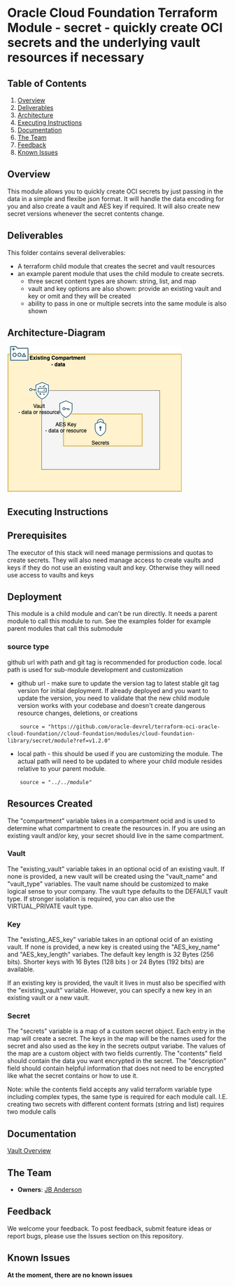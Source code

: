 # Oracle Cloud Foundation Terraform Module - secret - quickly create OCI secrets and the underlying vault resources if necessary



## Table of Contents
1. [Overview](#overview)
1. [Deliverables](#deliverables)
1. [Architecture](#Architecture-Diagram)
1. [Executing Instructions](#instructions)
1. [Documentation](#documentation)
1. [The Team](#team)
1. [Feedback](#feedback)
1. [Known Issues](#known-issues)


## <a name="overview"></a>Overview
This module allows you to quickly create OCI secrets by just passing in the data in a simple and flexibe json format. It will handle the data encoding for you and also create a vault and AES key if required. It will also create new secret versions whenever the secret contents change.


## <a name="deliverables"></a>Deliverables
This folder contains several deliverables:
- A terraform child module that creates the secret and vault resources
- an example parent module that uses the child module to create secrets. 
    - three secret content types are shown: string, list, and map
    - vault and key options are also shown: provide an existing vault and key or omit and they will be created
    - ability to pass in one or multiple secrets into the same module is also shown


## <a name="architecture"></a>Architecture-Diagram
<brief introduction to arch diagram. update link to where your image lives. default is in the documentation folder>

![](./documentation/secret_module_pattern.png)

## <a name="instructions"></a>Executing Instructions

## Prerequisites
The executor of this stack will need manage permissions and quotas to create secrets. They will also need manage access to create vaults and keys if they do not use an existing vault and key. Otherwise they will need use access to vaults and keys

## Deployment
This module is a child module and can't be run directly. It needs a parent module to call this module to run. See the examples folder for example parent modules that call this submodule

### source type
github url with path and git tag is recommended for production code. local path is used for sub-module development and customization
- github url - make sure to update the version tag to latest stable git tag version for initial deployment. If already deployed and you want to update the version, you need to validate that the new child module version works with your codebase and doesn't create dangerous resource changes, deletions, or creations
```
    source = "https://github.com/oracle-devrel/terraform-oci-oracle-cloud-foundation//cloud-foundation/modules/cloud-foundation-library/secret/module?ref=v1.2.0"
```
- local path - this should be used if you are customizing the module. The actual path will need to be updated to where your child module resides relative to your parent module.
```
    source = "../../module"
```

## Resources Created

The "compartment" variable takes in a compartment ocid and is used to determine what compartment to create the resources in. If you are using an existing vault and/or key, your secret should live in the same compartment.

### Vault
The "existing_vault" variable takes in an optional ocid of an existing vault. If none is provided, a new vault will be created using the "vault_name" and "vault_type" variables. The vault name should be customized to make logical sense to your company. The vault type defaults to the DEFAULT vault type. If stronger isolation is required, you can also use the VIRTUAL_PRIVATE vault type.

### Key
The "existing_AES_key" variable takes in an optional ocid of an existing vault. If none is provided, a new key is created using the "AES_key_name" and "AES_key_length" variabes. The default key length is 32 Bytes (256 bits). Shorter keys with 16 Bytes (128 bits ) or 24 Bytes (192 bits) are available. 

If an existing key is provided, the vault it lives in must also be specified with the "existing_vault" variable. However, you can specify a new key in an existing vault or a new vault.

### Secret
The "secrets" variable is a map of a custom secret object. Each entry in the map will create a secret. The keys in the map will be the names used for the secret and also used as the key in the secrets output variabe. The values of the map are a custom object with two fields currently. The "contents" field should contain the data you want encrypted in the secret. The "description" field should contain helpful information that does not need to be encrypted like what the secret contains or how to use it.

Note: while the contents field accepts any valid terraform variable type including complex types, the same type is required for each module call. I.E. creating two secrets with different content formats (string and list) requires two module calls


## <a name="documentation"></a>Documentation

<link to official oci documentation for the resources you create>

[Vault Overview](https://docs.oracle.com/en-us/iaas/Content/KeyManagement/Concepts/keyoverview.htm)

## <a name="team"></a>The Team
- **Owners**: [JB Anderson](https://github.com/JBAnderson5)

## <a name="feedback"></a>Feedback
We welcome your feedback. To post feedback, submit feature ideas or report bugs, please use the Issues section on this repository.	

## <a name="known-issues"></a>Known Issues
**At the moment, there are no known issues**